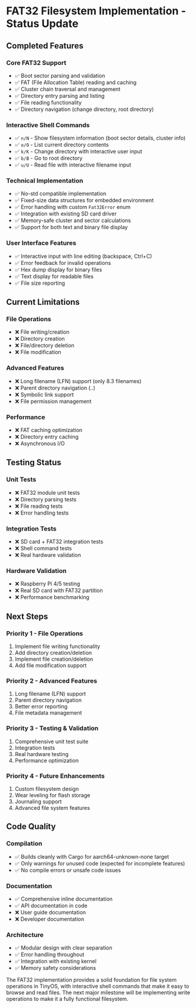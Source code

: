 # FAT32 Filesystem Implementation - Status Update

## Completed Features

### Core FAT32 Support
- ✅ Boot sector parsing and validation
- ✅ FAT (File Allocation Table) reading and caching
- ✅ Cluster chain traversal and management
- ✅ Directory entry parsing and listing
- ✅ File reading functionality
- ✅ Directory navigation (change directory, root directory)

### Interactive Shell Commands
- ✅ `n/N` - Show filesystem information (boot sector details, cluster info)
- ✅ `o/O` - List current directory contents
- ✅ `k/K` - Change directory with interactive user input
- ✅ `b/B` - Go to root directory
- ✅ `u/U` - Read file with interactive filename input

### Technical Implementation
- ✅ No-std compatible implementation
- ✅ Fixed-size data structures for embedded environment
- ✅ Error handling with custom `Fat32Error` enum
- ✅ Integration with existing SD card driver
- ✅ Memory-safe cluster and sector calculations
- ✅ Support for both text and binary file display

### User Interface Features
- ✅ Interactive input with line editing (backspace, Ctrl+C)
- ✅ Error feedback for invalid operations
- ✅ Hex dump display for binary files
- ✅ Text display for readable files
- ✅ File size reporting

## Current Limitations

### File Operations
- ❌ File writing/creation
- ❌ Directory creation
- ❌ File/directory deletion
- ❌ File modification

### Advanced Features
- ❌ Long filename (LFN) support (only 8.3 filenames)
- ❌ Parent directory navigation (..)
- ❌ Symbolic link support
- ❌ File permission management

### Performance
- ❌ FAT caching optimization
- ❌ Directory entry caching
- ❌ Asynchronous I/O

## Testing Status

### Unit Tests
- ❌ FAT32 module unit tests
- ❌ Directory parsing tests
- ❌ File reading tests
- ❌ Error handling tests

### Integration Tests
- ❌ SD card + FAT32 integration tests
- ❌ Shell command tests
- ❌ Real hardware validation

### Hardware Validation
- ❌ Raspberry Pi 4/5 testing
- ❌ Real SD card with FAT32 partition
- ❌ Performance benchmarking

## Next Steps

### Priority 1 - File Operations
1. Implement file writing functionality
2. Add directory creation/deletion
3. Implement file creation/deletion
4. Add file modification support

### Priority 2 - Advanced Features
1. Long filename (LFN) support
2. Parent directory navigation
3. Better error reporting
4. File metadata management

### Priority 3 - Testing & Validation
1. Comprehensive unit test suite
2. Integration tests
3. Real hardware testing
4. Performance optimization

### Priority 4 - Future Enhancements
1. Custom filesystem design
2. Wear leveling for flash storage
3. Journaling support
4. Advanced file system features

## Code Quality

### Compilation
- ✅ Builds cleanly with Cargo for aarch64-unknown-none target
- ✅ Only warnings for unused code (expected for incomplete features)
- ✅ No compile errors or unsafe code issues

### Documentation
- ✅ Comprehensive inline documentation
- ✅ API documentation in code
- ❌ User guide documentation
- ❌ Developer documentation

### Architecture
- ✅ Modular design with clear separation
- ✅ Error handling throughout
- ✅ Integration with existing kernel
- ✅ Memory safety considerations

The FAT32 implementation provides a solid foundation for file system operations in TinyOS, with interactive shell commands that make it easy to browse and read files. The next major milestone will be implementing write operations to make it a fully functional filesystem.
